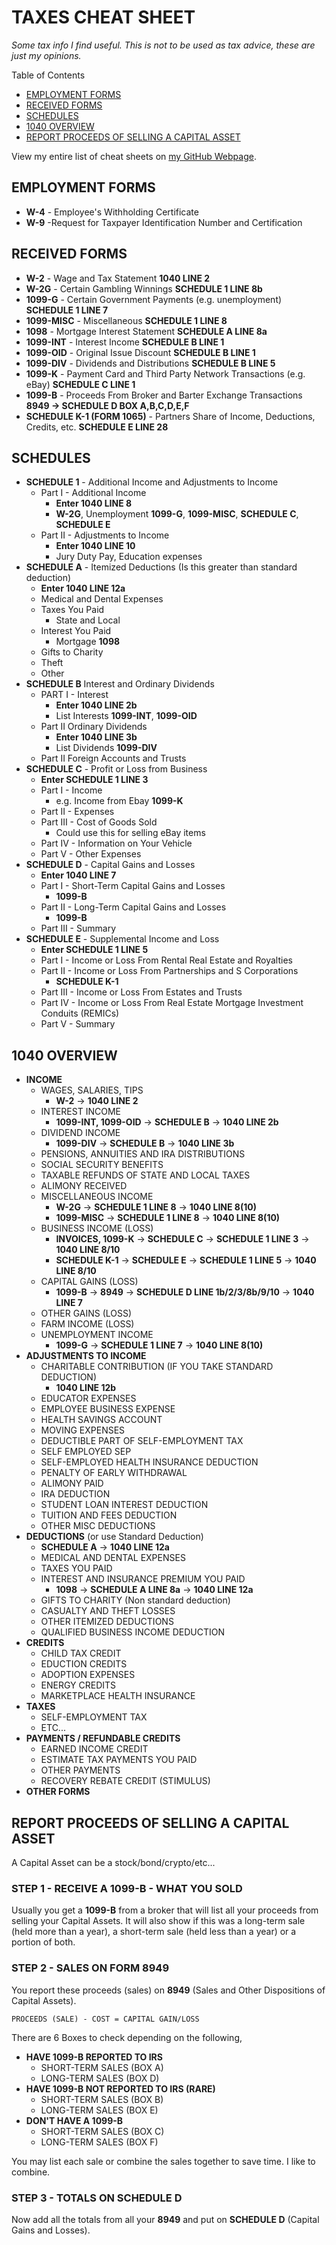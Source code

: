 # TAXES CHEAT SHEET

_Some tax info I find useful.
This is not to be used as tax advice, these are just my opinions._

Table of Contents

* [EMPLOYMENT FORMS](https://github.com/JeffDeCola/my-cheat-sheets/tree/master/other/random-things/taxes-cheat-sheet#employment-forms)
* [RECEIVED FORMS](https://github.com/JeffDeCola/my-cheat-sheets/tree/master/other/random-things/taxes-cheat-sheet#received-forms)
* [SCHEDULES](https://github.com/JeffDeCola/my-cheat-sheets/tree/master/other/random-things/taxes-cheat-sheet#schedules)
* [1040 OVERVIEW](https://github.com/JeffDeCola/my-cheat-sheets/tree/master/other/random-things/taxes-cheat-sheet#1040-overview)
* [REPORT PROCEEDS OF SELLING A CAPITAL ASSET](https://github.com/JeffDeCola/my-cheat-sheets/tree/master/other/random-things/taxes-cheat-sheet#report-proceeds-of-selling-a-capital-asset)

View my entire list of cheat sheets on
[my GitHub Webpage](https://jeffdecola.github.io/my-cheat-sheets/).

## EMPLOYMENT FORMS

* **W-4** - Employee's Withholding Certificate
* **W-9** -Request for Taxpayer Identification Number and Certification

## RECEIVED FORMS

* **W-2** - Wage and Tax Statement **1040 LINE 2**
* **W-2G** - Certain Gambling Winnings **SCHEDULE 1 LINE 8b**
* **1099-G** - Certain Government Payments (e.g. unemployment) **SCHEDULE 1 LINE 7**
* **1099-MISC** - Miscellaneous **SCHEDULE 1 LINE 8**
* **1098** - Mortgage Interest Statement **SCHEDULE A LINE 8a**
* **1099-INT** - Interest Income **SCHEDULE B LINE 1**
* **1099-OID** - Original Issue Discount **SCHEDULE B LINE 1**
* **1099-DIV** - Dividends and Distributions **SCHEDULE B LINE 5**
* **1099-K** - Payment Card and Third Party Network Transactions (e.g. eBay) **SCHEDULE C LINE 1**
* **1099-B** - Proceeds From Broker and Barter Exchange Transactions **8949 -> SCHEDULE D BOX A,B,C,D,E,F**
* **SCHEDULE K-1 (FORM 1065)** - Partners Share of Income, Deductions, Credits, etc. **SCHEDULE E LINE 28**

## SCHEDULES

* **SCHEDULE 1** - Additional Income and Adjustments to Income
  * Part I - Additional Income
    * **Enter 1040 LINE 8**
    * **W-2G**, Unemployment **1099-G**, **1099-MISC**, **SCHEDULE C**, **SCHEDULE E**
  * Part II - Adjustments to Income
    * **Enter 1040 LINE 10**
    * Jury Duty Pay, Education expenses
* **SCHEDULE A** - Itemized Deductions (Is this greater than standard deduction)
  * **Enter 1040 LINE 12a**
  * Medical and Dental Expenses
  * Taxes You Paid
    * State and Local
  * Interest You Paid
    * Mortgage **1098**
  * Gifts to Charity
  * Theft
  * Other
* **SCHEDULE B** Interest and Ordinary Dividends
  * PART I - Interest
    * **Enter 1040 LINE 2b**
    * List Interests **1099-INT**, **1099-OID**
  * Part II Ordinary Dividends
    * **Enter 1040 LINE 3b**
    * List Dividends **1099-DIV**
  * Part II Foreign Accounts and Trusts
* **SCHEDULE C** - Profit or Loss from Business
  * **Enter SCHEDULE 1 LINE 3**
  * Part I - Income
    * e.g. Income from Ebay **1099-K**
  * Part II - Expenses
  * Part III - Cost of Goods Sold
    * Could use this for selling eBay items
  * Part IV - Information on Your Vehicle
  * Part V - Other Expenses
* **SCHEDULE D** - Capital Gains and Losses
  * **Enter 1040 LINE 7**
  * Part I - Short-Term Capital Gains and Losses
    * **1099-B**
  * Part II - Long-Term Capital Gains and Losses
    * **1099-B**
  * Part III - Summary
* **SCHEDULE E** - Supplemental Income and Loss
  * **Enter SCHEDULE 1 LINE 5**
  * Part I - Income or Loss From Rental Real Estate and Royalties
  * Part II - Income or Loss From Partnerships and S Corporations
    * **SCHEDULE K-1**
  * Part III - Income or Loss From Estates and Trusts
  * Part IV - Income or Loss From Real Estate Mortgage Investment Conduits (REMICs)
  * Part V - Summary

## 1040 OVERVIEW

* **INCOME**
  * WAGES, SALARIES, TIPS
    * **W-2** -> **1040 LINE 2**
  * INTEREST INCOME
    * **1099-INT, 1099-OID** -> **SCHEDULE B** -> **1040 LINE 2b**
  * DIVIDEND INCOME
    * **1099-DIV** -> **SCHEDULE B** -> **1040 LINE 3b**
  * PENSIONS, ANNUITIES AND IRA DISTRIBUTIONS
  * SOCIAL SECURITY BENEFITS
  * TAXABLE REFUNDS OF STATE AND LOCAL TAXES
  * ALIMONY RECEIVED
  * MISCELLANEOUS INCOME
    * **W-2G** -> **SCHEDULE 1 LINE 8** -> **1040 LINE 8(10)**
    * **1099-MISC** -> **SCHEDULE 1 LINE 8** -> **1040 LINE 8(10)**
  * BUSINESS INCOME (LOSS)
    * **INVOICES, 1099-K** -> **SCHEDULE C** -> **SCHEDULE 1 LINE 3** -> **1040 LINE 8/10**
    * **SCHEDULE K-1** -> **SCHEDULE E** -> **SCHEDULE 1 LINE 5** -> **1040 LINE 8/10**
  * CAPITAL GAINS (LOSS)
    * **1099-B** -> **8949** -> **SCHEDULE D LINE 1b/2/3/8b/9/10** -> **1040 LINE 7**
  * OTHER GAINS (LOSS)
  * FARM INCOME (LOSS)
  * UNEMPLOYMENT INCOME
    * **1099-G** -> **SCHEDULE 1 LINE 7** -> **1040 LINE 8(10)**
* **ADJUSTMENTS TO INCOME**
  * CHARITABLE CONTRIBUTION (IF YOU TAKE STANDARD DEDUCTION)
    * **1040 LINE 12b**
  * EDUCATOR EXPENSES
  * EMPLOYEE BUSINESS EXPENSE
  * HEALTH SAVINGS ACCOUNT
  * MOVING EXPENSES
  * DEDUCTIBLE PART OF SELF-EMPLOYMENT TAX
  * SELF EMPLOYED SEP
  * SELF-EMPLOYED HEALTH INSURANCE DEDUCTION
  * PENALTY OF EARLY WITHDRAWAL
  * ALIMONY PAID
  * IRA DEDUCTION
  * STUDENT LOAN INTEREST DEDUCTION
  * TUITION AND FEES DEDUCTION
  * OTHER MISC DEDUCTIONS
* **DEDUCTIONS** (or use Standard Deduction)
  * **SCHEDULE A** -> **1040 LINE 12a**
  * MEDICAL AND DENTAL EXPENSES
  * TAXES YOU PAID
  * INTEREST AND INSURANCE PREMIUM YOU PAID
    * **1098** -> **SCHEDULE A LINE 8a** -> **1040 LINE 12a**
  * GIFTS TO CHARITY (Non standard deduction)
  * CASUALTY AND THEFT LOSSES
  * OTHER ITEMIZED DEDUCTIONS
  * QUALIFIED BUSINESS INCOME DEDUCTION
* **CREDITS**
  * CHILD TAX CREDIT
  * EDUCTION CREDITS
  * ADOPTION EXPENSES
  * ENERGY CREDITS
  * MARKETPLACE HEALTH INSURANCE
* **TAXES**
  * SELF-EMPLOYMENT TAX
  * ETC...
* **PAYMENTS / REFUNDABLE CREDITS**
  * EARNED INCOME CREDIT
  * ESTIMATE TAX PAYMENTS YOU PAID
  * OTHER PAYMENTS
  * RECOVERY REBATE CREDIT (STIMULUS)
* **OTHER FORMS**

## REPORT PROCEEDS OF SELLING A CAPITAL ASSET

A Capital Asset can be a stock/bond/crypto/etc...

### STEP 1 - RECEIVE A 1099-B - WHAT YOU SOLD

Usually you get a **1099-B** from a broker that will list all your proceeds
from selling your Capital Assets.
It will also show if this was a long-term sale (held more than a year),
a short-term sale (held less than a year) or a portion of both.

### STEP 2 - SALES ON FORM 8949

You report these proceeds (sales) on
**8949** (Sales and Other Dispositions of Capital Assets).

```text
PROCEEDS (SALE) - COST = CAPITAL GAIN/LOSS
```

There are 6 Boxes to check depending on the following,

* **HAVE 1099-B REPORTED TO IRS**
  * SHORT-TERM SALES (BOX A)
  * LONG-TERM SALES (BOX D)
* **HAVE 1099-B NOT REPORTED TO IRS (RARE)**
  * SHORT-TERM SALES (BOX B)
  * LONG-TERM SALES (BOX E)
* **DON'T HAVE A 1099-B**
  * SHORT-TERM SALES (BOX C)
  * LONG-TERM SALES (BOX F)

You may list each sale or combine the sales together to save time.
I like to combine.

### STEP 3 - TOTALS ON SCHEDULE D

Now add all the totals from all your **8949** and put on
**SCHEDULE D** (Capital Gains and Losses).
